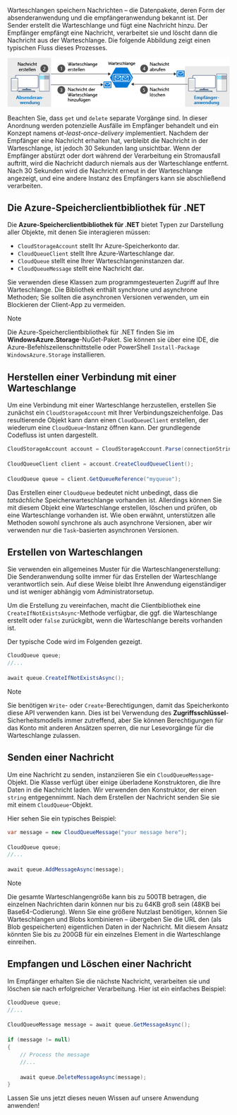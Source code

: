 Warteschlangen speichern Nachrichten – die Datenpakete, deren Form der absenderanwendung und die empfängeranwendung bekannt ist. Der Sender erstellt die Warteschlange und fügt eine Nachricht hinzu. Der Empfänger empfängt eine Nachricht, verarbeitet sie und löscht dann die Nachricht aus der Warteschlange. Die folgende Abbildung zeigt einen typischen Fluss dieses Prozesses.

![Abbildung eines typischen Nachrichtenflusses durch die Azure-Warteschlange.](../media/6-message-flow.png)

Beachten Sie, dass `get` und `delete` separate Vorgänge sind. In dieser Anordnung werden potenzielle Ausfälle im Empfänger behandelt und ein Konzept namens _at-least-once-delivery_ implementiert. Nachdem der Empfänger eine Nachricht erhalten hat, verbleibt die Nachricht in der Warteschlange, ist jedoch 30 Sekunden lang unsichtbar. Wenn der Empfänger abstürzt oder dort während der Verarbeitung ein Stromausfall auftritt, wird die Nachricht dadurch niemals aus der Warteschlange entfernt. Nach 30 Sekunden wird die Nachricht erneut in der Warteschlange angezeigt, und eine andere Instanz des Empfängers kann sie abschließend verarbeiten.

## <a name="the-azure-storage-client-library-for-net"></a>Die Azure-Speicherclientbibliothek für .NET

Die **Azure-Speicherclientbibliothek für .NET** bietet Typen zur Darstellung aller Objekte, mit denen Sie interagieren müssen:

- `CloudStorageAccount` stellt Ihr Azure-Speicherkonto dar.
- `CloudQueueClient` stellt Ihre Azure-Warteschlange dar.
- `CloudQueue` stellt eine Ihrer Warteschlangeninstanzen dar.
- `CloudQueueMessage` stellt eine Nachricht dar.

Sie verwenden diese Klassen zum programmgesteuerten Zugriff auf Ihre Warteschlange. Die Bibliothek enthält synchrone und asynchrone Methoden; Sie sollten die asynchronen Versionen verwenden, um ein Blockieren der Client-App zu vermeiden.

> [!NOTE]
> Die Azure-Speicherclientbibliothek für .NET finden Sie im **WindowsAzure.Storage**-NuGet-Paket. Sie können sie über eine IDE, die Azure-Befehlszeilenschnittstelle oder PowerShell `Install-Package WindowsAzure.Storage` installieren.

## <a name="how-to-connect-to-a-queue"></a>Herstellen einer Verbindung mit einer Warteschlange

Um eine Verbindung mit einer Warteschlange herzustellen, erstellen Sie zunächst ein `CloudStorageAccount` mit Ihrer Verbindungszeichenfolge. Das resultierende Objekt kann dann einen `CloudQueueClient` erstellen, der wiederum eine `CloudQueue`-Instanz öffnen kann. Der grundlegende Codefluss ist unten dargestellt.

```csharp
CloudStorageAccount account = CloudStorageAccount.Parse(connectionString);

CloudQueueClient client = account.CreateCloudQueueClient();

CloudQueue queue = client.GetQueueReference("myqueue");
```

Das Erstellen einer `CloudQueue` bedeutet nicht unbedingt, dass die _tatsächliche_ Speicherwarteschlange vorhanden ist. Allerdings können Sie mit diesem Objekt eine Warteschlange erstellen, löschen und prüfen, ob eine Warteschlange vorhanden ist. Wie oben erwähnt, unterstützen alle Methoden sowohl synchrone als auch asynchrone Versionen, aber wir verwenden nur die `Task`-basierten asynchronen Versionen.

## <a name="how-to-create-a-queue"></a>Erstellen von Warteschlangen

Sie verwenden ein allgemeines Muster für die Warteschlangenerstellung: Die Senderanwendung sollte immer für das Erstellen der Warteschlange verantwortlich sein. Auf diese Weise bleibt Ihre Anwendung eigenständiger und ist weniger abhängig vom Administratorsetup. 

Um die Erstellung zu vereinfachen, macht die Clientbibliothek eine `CreateIfNotExistsAsync`-Methode verfügbar, die ggf. die Warteschlange erstellt oder `false` zurückgibt, wenn die Warteschlange bereits vorhanden ist. 

Der typische Code wird im Folgenden gezeigt.

```csharp
CloudQueue queue;
//...

await queue.CreateIfNotExistsAsync();
```

> [!NOTE]
> Sie benötigen `Write`- oder `Create`-Berechtigungen, damit das Speicherkonto diese API verwenden kann. Dies ist bei Verwendung des **Zugriffsschlüssel**-Sicherheitsmodells immer zutreffend, aber Sie können Berechtigungen für das Konto mit anderen Ansätzen sperren, die nur Lesevorgänge für die Warteschlange zulassen.

## <a name="how-to-send-a-message"></a>Senden einer Nachricht

Um eine Nachricht zu senden, instanziieren Sie ein `CloudQueueMessage`-Objekt. Die Klasse verfügt über einige überladene Konstruktoren, die Ihre Daten in die Nachricht laden. Wir verwenden den Konstruktor, der einen `string` entgegennimmt. Nach dem Erstellen der Nachricht senden Sie sie mit einem `CloudQueue`-Objekt.

Hier sehen Sie ein typisches Beispiel:

```csharp
var message = new CloudQueueMessage("your message here");

CloudQueue queue;
//...

await queue.AddMessageAsync(message);
```

> [!NOTE]
> Die gesamte Warteschlangengröße kann bis zu 500TB betragen, die einzelnen Nachrichten darin können nur bis zu 64KB groß sein (48KB bei Base64-Codierung). Wenn Sie eine größere Nutzlast benötigen, können Sie Warteschlangen und Blobs kombinieren – übergeben Sie die URL den (als Blob gespeicherten) eigentlichen Daten in der Nachricht. Mit diesem Ansatz könnten Sie bis zu 200GB für ein einzelnes Element in die Warteschlange einreihen.

## <a name="how-to-receive-and-delete-a-message"></a>Empfangen und Löschen einer Nachricht

Im Empfänger erhalten Sie die nächste Nachricht, verarbeiten sie und löschen sie nach erfolgreicher Verarbeitung. Hier ist ein einfaches Beispiel:

```C#
CloudQueue queue;
//...

CloudQueueMessage message = await queue.GetMessageAsync();

if (message != null)
{
    // Process the message
    //...

    await queue.DeleteMessageAsync(message);
}
```

Lassen Sie uns jetzt dieses neuen Wissen auf unsere Anwendung anwenden!